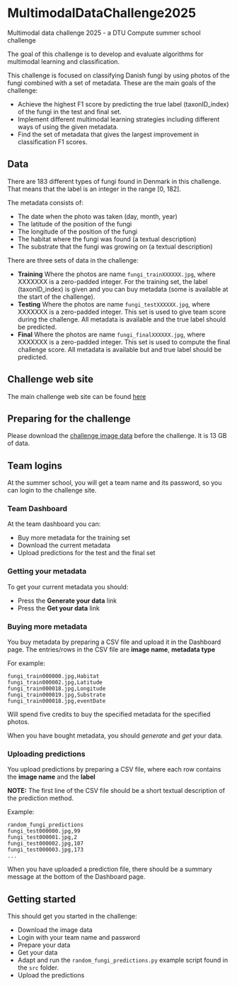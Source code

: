 # MultimodalDataChallenge2025
Multimodal data challenge 2025 - a DTU Compute summer school challenge

The goal of this challenge is to develop and evaluate algorithms for multimodal learning and classification. 

This challenge is focused on classifying Danish fungi by using photos of the fungi combined with a set of metadata. These are the main goals of the challenge:
- Achieve the highest F1 score by predicting the true label (taxonID_index) of the fungi in the test and final set.
- Implement different multimodal learning strategies including different ways of using the given metadata.
- Find the set of metadata that gives the largest improvement in classification F1 scores.

## Data

There are 183 different types of fungi found in Denmark in this challenge. That means that the label is an integer in the range [0, 182].

The metadata consists of:
- The date when the photo was taken (day, month, year)
- The latitude of the position of the fungi
- The longitude of the position of the fungi
- The habitat where the fungi was found (a textual description)
- The substrate that the fungi was growing on (a textual description)

There are three sets of data in the challenge:
- **Training** Where the photos are name `fungi_trainXXXXXX.jpg`, where XXXXXXX is a zero-padded integer. For the training set, the label (taxonID_index) is given and you can buy metadata (some is available at the start of the challenge).
- **Testing** Where the photos are name `fungi_testXXXXXX.jpg`, where XXXXXXX is a zero-padded integer. This set is used to give team score during the challenge. All metadata is available and the true label should be predicted.
- **Final** Where the photos are name `fungi_finalXXXXXX.jpg`, where XXXXXXX is a zero-padded integer. This set is used to compute the final challenge score. All metadata is available but and true label should be predicted.

## Challenge web site

The main challenge web site can be found [here](fungi.compute.dtu.dk:8080)

## Preparing for the challenge

Please download the [challenge image data](http://fungi.compute.dtu.dk:8080/downloads/FungiImages.zip) before the challenge. It is 13 GB of data.

## Team logins

At the summer school, you will get a team name and its password, so you can login to the challenge site.

### Team Dashboard

At the team dashboard you can:
- Buy more metadata for the training set
- Download the current metadata
- Upload predictions for the test and the final set


### Getting your metadata

To get your current metadata you should:
- Press the **Generate your data** link
- Press the **Get your data** link

### Buying more metadata

You buy metadata by preparing a CSV file and upload it in the Dashboard page. The entries/rows in the CSV file are **image name**, **metadata type**

For example:

```
fungi_train000000.jpg,Habitat
fungi_train000002.jpg,Latitude
fungi_train000018.jpg,Longitude
fungi_train000019.jpg,Substrate
fungi_train000018.jpg,eventDate
``` 

Will spend five credits to buy the specified metadata for the specified photos.


When you have bought metadata, you should *generate* and *get* your data.

### Uploading predictions

You upload predictions by preparing a CSV file, where each row contains the **image name** and the **label**

**NOTE:** The first line of the CSV file should be a short textual description of the prediction method.

Example:
```
random_fungi_predictions
fungi_test000000.jpg,99
fungi_test000001.jpg,2
fungi_test000002.jpg,107
fungi_test000003.jpg,173
...
```

When you have uploaded a prediction file, there should be a summary message at the bottom of the Dashboard page.

## Getting started

This should get you started in the challenge:

- Download the image data
- Login with your team name and password
- Prepare your data
- Get your data
- Adapt and run the `random_fungi_predictions.py` example script found in the `src` folder.
- Upload the predictions


